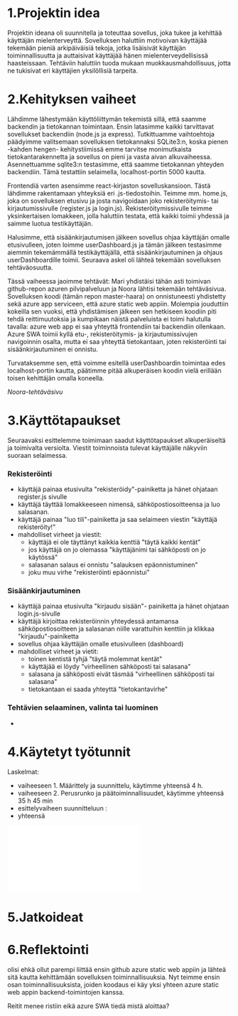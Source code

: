 # 1.Projektin idea

Projektin ideana oli suunnitella ja toteuttaa sovellus, joka tukee ja kehittää käyttäjän mielenterveyttä. Sovelluksen haluttiin motivoivan käyttäjää tekemään pieniä arkipäiväisiä tekoja, jotka lisäisivät käyttäjän toiminnallisuutta ja auttaisivat käyttäjää hänen mielenterveydellisissä haasteissaan. Tehtäviin haluttiin tuoda mukaan muokkausmahdollisuus, jotta ne tukisivat eri käyttäjien yksilöllisiä tarpeita. 

# 2.Kehityksen vaiheet

Lähdimme lähestymään käyttöliittymän tekemistä sillä, että saamme backendin ja tietokannan toimintaan. Ensin latasimme kaikki tarvittavat sovellukset backendiin (node.js ja express). Tutkittuamme vaihtoehtoja päädyimme valitsemaan sovelluksen tietokannaksi SQLite3:n, koska pienen -kahden hengen- kehitystiimissä emme tarvitse monimutkaista tietokantarakennetta ja sovellus on pieni ja vasta aivan alkuvaiheessa. Asennettuamme sqlite3:n testasimme, että saamme tietokannan yhteyden backendiin. Tämä testattiin selaimella, localhost-portin 5000 kautta. 

Frontendiä varten asensimme react-kirjaston sovelluskansioon. Tästä lähdimme rakentamaan yhteyksiä eri .js-tiedostoihin. Teimme mm. home.js, joka on sovelluksen etusivu ja josta navigoidaan joko rekisteröitymis- tai kirjautumissivulle (register.js ja login.js). Rekisteröitymissivulle teimme yksinkertaisen lomakkeen, jolla haluttiin testata, että kaikki toimii yhdessä ja saimme luotua testikäyttäjän. 

Halusimme, että sisäänkirjautumisen jälkeen sovellus ohjaa käyttäjän omalle etusivulleen, joten loimme userDashboard.js ja tämän jälkeen testasimme aiemmin tekemämmällä testikäyttäjällä, että sisäänkirjautuminen ja ohjaus userDashboardille toimii. 
Seuraava askel oli lähteä tekemään sovelluksen tehtäväosuutta. 

Tässä vaiheessa jaoimme tehtävät: Mari yhdistäisi tähän asti toimivan github-repon azuren pilvipalveluun ja Noora lähtisi tekemään tehtäväsivua. Sovelluksen koodi (tämän repon master-haara) on onnistuneesti yhdistetty sekä azure app serviceen, että azure static web appiin. Molempia jouduttiin kokeilla sen vuoksi, että yhdistämisen jälkeen sen hetkiseen koodiin piti tehdä reittimuutoksia ja kumpikaan näistä palveluista ei toimi halutulla tavalla: azure web app ei saa yhteyttä frontendiin tai backendiin ollenkaan. Azure SWA toimii kyllä etu-, rekisteröitymis- ja kirjautumissivujen navigoinnin osalta, mutta ei saa yhteyttä tietokantaan, joten rekisteröinti tai sisäänkirjautuminen ei onnistu. 

Turvataksemme sen, että voimme esitellä userDashboardin toimintaa edes localhost-portin kautta, päätimme pitää alkuperäisen koodin vielä erillään toisen kehittäjän omalla koneella. 

*Noora-tehtäväsivu* 



# 3.Käyttötapaukset

Seuraavaksi esittelemme toimimaan saadut käyttötapaukset alkuperäiseltä ja toimivalta versiolta. Viestit toiminnoista tulevat käyttäjälle näkyviin suoraan selaimessa.  

### Rekisteröinti
- käyttäjä painaa etusivulta "rekisteröidy"-painiketta ja hänet ohjataan register.js sivulle
- käyttäjä täyttää lomakkeeseen nimensä, sähköpostiosoitteensa ja luo salasanan.
- käyttäjä painaa "luo tili"-painiketta ja saa selaimeen viestin "käyttäjä rekisteröity!"
- mahdolliset virheet ja viestit:
    - käyttäjä ei ole täyttänyt kaikkia kenttiä "täytä kaikki kentät"
    - jos käyttäjä on jo olemassa "käyttäjänimi tai sähköposti on jo käytössä"
    - salasanan salaus ei onnistu "salauksen epäonnistuminen"
    - joku muu virhe "rekisteröinti epäonnistui"
 
### Sisäänkirjautuminen
- käyttäjä painaa etusivulta "kirjaudu sisään"- painiketta ja hänet ohjataan login.js-sivulle
- käyttäjä kirjoittaa rekisteröinnin yhteydessä antamansa sähköpostiosoitteen ja salasanan niille varattuihin kenttiin ja klikkaa "kirjaudu"-painiketta
- sovellus ohjaa käyttäjän omalle etusivulleen (dashboard)
- mahdolliset virheet ja vietit:
    - toinen kentistä tyhjä "täytä molemmat kentät"
    - käyttäjää ei löydy "virheellinen sähköposti tai salasana"
    - salasana ja sähköposti eivät täsmää "virheellinen sähköposti tai salasana"
    - tietokantaan ei saada yhteyttä "tietokantavirhe"
 
### Tehtävien selaaminen, valinta tai luominen
- 

# 4.Käytetyt työtunnit

Laskelmat: 
- vaiheeseen 1. Määrittely ja suunnittelu, käytimme yhteensä 4 h.
- vaiheeseen 2. Perusrunko ja päätoiminnallisuudet, käytimme yhteensä 35 h 45 min
- esittelyvaiheen suunnitteluun :
- yhteensä

![Linkki lokikirjaan](./Lokikirja.md)

# 5.Jatkoideat

# 6.Reflektointi

olisi ehkä ollut parempi liittää ensin github azure static web appiin ja lähteä sitä kautta kehittämään sovelluksen toiminnallisuuksia. Nyt teimme ensin osan toiminnallisuuksista, joiden koodaus ei käy yksi yhteen azure static web appin backend-toimintojen kanssa. 

Reitit menee ristiin eikä azure SWA tiedä mistä aloittaa? 
